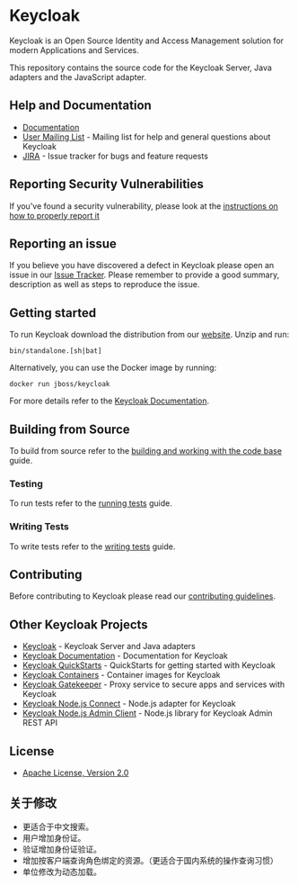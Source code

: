 # Keycloak

Keycloak is an Open Source Identity and Access Management solution for modern Applications and Services.

This repository contains the source code for the Keycloak Server, Java adapters and the JavaScript adapter.


## Help and Documentation

* [Documentation](https://www.keycloak.org/documentation.html)
* [User Mailing List](https://groups.google.com/d/forum/keycloak-user) - Mailing list for help and general questions about Keycloak
* [JIRA](https://issues.jboss.org/projects/KEYCLOAK) - Issue tracker for bugs and feature requests


## Reporting Security Vulnerabilities

If you've found a security vulnerability, please look at the [instructions on how to properly report it](http://www.keycloak.org/security.html)


## Reporting an issue

If you believe you have discovered a defect in Keycloak please open an issue in our [Issue Tracker](https://issues.jboss.org/projects/KEYCLOAK).
Please remember to provide a good summary, description as well as steps to reproduce the issue.


## Getting started

To run Keycloak download the distribution from our [website](https://www.keycloak.org/downloads.html). Unzip and run:

    bin/standalone.[sh|bat] 

Alternatively, you can use the Docker image by running:

    docker run jboss/keycloak
    
For more details refer to the [Keycloak Documentation](https://www.keycloak.org/documentation.html).


## Building from Source

To build from source refer to the [building and working with the code base](docs/building.md) guide.


### Testing

To run tests refer to the [running tests](docs/tests.md) guide.


### Writing Tests

To write tests refer to the [writing tests](docs/tests-development.md) guide.


## Contributing

Before contributing to Keycloak please read our [contributing guidelines](CONTRIBUTING.md).


## Other Keycloak Projects

* [Keycloak](https://github.com/keycloak/keycloak) - Keycloak Server and Java adapters
* [Keycloak Documentation](https://github.com/keycloak/keycloak-documentation) - Documentation for Keycloak
* [Keycloak QuickStarts](https://github.com/keycloak/keycloak-quickstarts) - QuickStarts for getting started with Keycloak
* [Keycloak Containers](https://github.com/keycloak/keycloak-containers) - Container images for Keycloak
* [Keycloak Gatekeeper](https://github.com/keycloak/keycloak-gatekeeper) - Proxy service to secure apps and services with Keycloak
* [Keycloak Node.js Connect](https://github.com/keycloak/keycloak-nodejs-connect) - Node.js adapter for Keycloak
* [Keycloak Node.js Admin Client](https://github.com/keycloak/keycloak-nodejs-admin-client) - Node.js library for Keycloak Admin REST API


## License

* [Apache License, Version 2.0](https://www.apache.org/licenses/LICENSE-2.0)

## 关于修改
* 更适合于中文搜索。
* 用户增加身份证。
* 验证增加身份证验证。
* 增加按客户端查询角色绑定的资源。（更适合于国内系统的操作查询习惯）
* 单位修改为动态加载。
